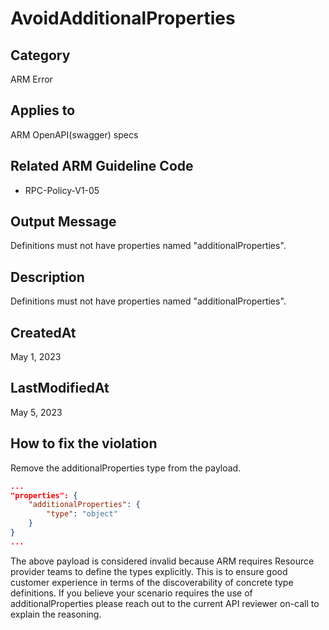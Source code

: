 # AvoidAdditionalProperties

## Category

ARM Error

## Applies to

ARM OpenAPI(swagger) specs

## Related ARM Guideline Code

- RPC-Policy-V1-05

## Output Message

Definitions must not have properties named "additionalProperties".

## Description

Definitions must not have properties named "additionalProperties".

## CreatedAt

May 1, 2023

## LastModifiedAt

May 5, 2023

## How to fix the violation

Remove the additionalProperties type from the payload.

```json
...
"properties": {
    "additionalProperties": {
        "type": "object"
    }
}
...
```

The above payload is considered invalid because ARM requires Resource provider teams to define the types explicitly. This is to ensure good customer experience in terms of the discoverability of concrete type definitions. If you believe your scenario requires the use of additionalProperties please reach out to the current API reviewer on-call to explain the reasoning.
